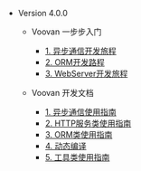 * Version 4.0.0
  * Voovan 一步步入门
    * [1. 异步通信开发旅程](/Turorial/v4/Socket/1.Server.md) 
    * [2. ORM开发路程](/Turorial/v4/ORM/1.Introduce.md) 
    * [3. WebServer开发旅程](/Turorial/v4/WebServer/1.Introduce.md) 

  * Voovan 开发文档
    * [1. 异步通信使用指南](/Document/v4/Socket/1.Architecture.md) 
    * [2. HTTP服务类使用指南](/Document/v4/WebServer/1.Architecture.md) 
    * [3. ORM类使用指南](/Document/v4/ORM/1.Introduce.md) 
    * [4. 动态编译](/Document/v4/DynamicCompiler/1.Introduce.md) 
    * [5. 工具类使用指南](/Document/v4/Common/1.Introduce.md) 
